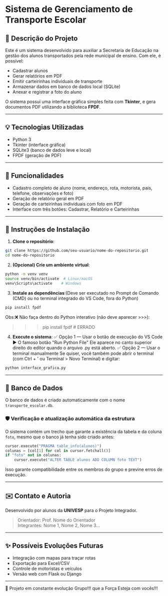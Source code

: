 # Sistema de Gerenciamento de Transporte Escolar

## 📄 Descrição do Projeto
Este é um sistema desenvolvido para auxiliar a Secretaria de Educação na gestão dos alunos transportados pela rede municipal de ensino. Com ele, é possível:

- Cadastrar alunos
- Gerar relatórios em PDF
- Emitir carteirinhas individuais de transporte
- Armazenar dados em banco de dados local (SQLite)
- Anexar e registrar a foto do aluno

O sistema possui uma interface gráfica simples feita com **Tkinter**, e gera documentos PDF utilizando a biblioteca **FPDF**.

---

## 💡 Tecnologias Utilizadas
- Python 3
- Tkinter (interface gráfica)
- SQLite3 (banco de dados leve e local)
- FPDF (geração de PDF)

---

## 🚀 Funcionalidades
- Cadastro completo de aluno (nome, endereço, rota, motorista, pais, telefone, observações e foto)
- Geração de relatório geral em PDF
- Geração de carteirinhas individuais com foto em PDF
- Interface com três botões: Cadastrar, Relatório e Carteirinhas

---

## 📝 Instruções de Instalação

1. **Clone o repositório**:
```bash
git clone https://github.com/seu-usuario/nome-do-repositorio.git
cd nome-do-repositorio
```

2. **(Opcional) Crie um ambiente virtual**:
```bash
python -m venv venv
source venv/bin/activate  # Linux/macOS
venv\Scripts\activate    # Windows
```

3. **Instale as dependências**:(Deve ser executado no Prompt de Comando (CMD) ou no terminal integrado do VS Code, fora do Python)
```bash
pip install fpdf
```
Obs:❌ Não faça dentro do Python interativo (não deve aparecer >>>):
>>> pip install fpdf  # ERRADO

4. **Execute o sistema**:
✅ Opção 1 — Usar o botão de execução do VS Code
▶️ O famoso botão "Run Python File"
Ele aparece no canto superior direito do editor quando o arquivo .py está aberto.
✅ Opção 2 — Usar o terminal manualmente
Se quiser, você também pode abrir o terminal (com Ctrl + ' ou Terminal > Novo Terminal) e digitar:
```bash
python interface_grafica.py
```

---

## 📂 Banco de Dados
O banco de dados é criado automaticamente com o nome `transporte_escolar.db`.

### 🛡️ Verificação e atualização automática da estrutura

O sistema contém um trecho que garante a existência da tabela e da coluna `foto`, mesmo que o banco já tenha sido criado antes:

```python
cursor.execute("PRAGMA table_info(alunos)")
colunas = [col[1] for col in cursor.fetchall()]
if "foto" not in colunas:
    cursor.execute("ALTER TABLE alunos ADD COLUMN foto TEXT")
```

Isso garante compatibilidade entre os membros do grupo e previne erros de execução.

---

## ✉️ Contato e Autoria
Desenvolvido por alunos da **UNIVESP** para o Projeto Integrador.

> Orientador: Prof. Nome do Orientador  
> Integrantes: Nome 1, Nome 2, Nome 3...

---

## ✨ Possíveis Evoluções Futuras
- Integração com mapas para traçar rotas
- Exportação para Excel/CSV
- Controle de motoristas e veículos
- Versão web com Flask ou Django

---

🚀 Projeto em constante evolução Grupo!!! que a Força Esteja com vocês!!!

